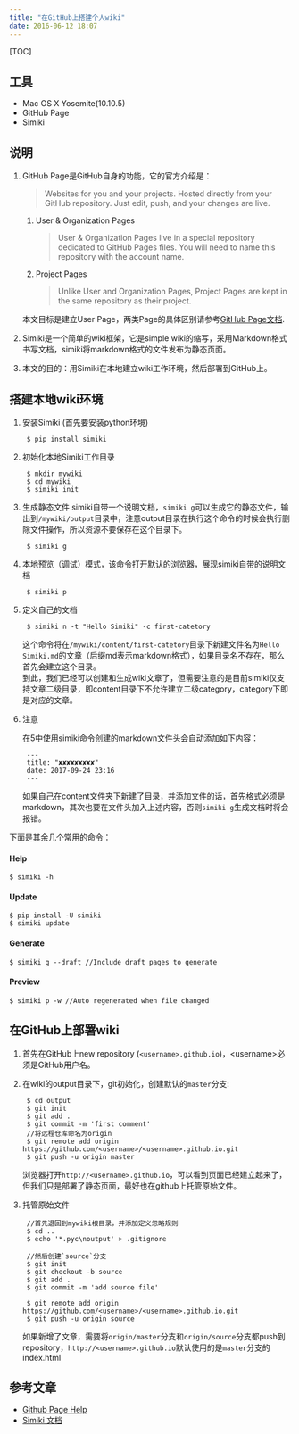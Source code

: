 ```yaml
---
title: "在GitHub上搭建个人wiki"
date: 2016-06-12 18:07
---
```


[TOC]

## 工具 ##
- Mac OS X Yosemite(10.10.5)
- GitHub Page
- Simiki

## 说明 ##
1. GitHub Page是GitHub自身的功能，它的官方介绍是：

	> Websites for you and your projects. Hosted directly from your GitHub repository. Just edit, push, and your changes are live.
 	
 	1. User & Organization Pages

 		> User & Organization Pages live in a special repository dedicated to GitHub Pages files. You will need to name this repository with the account name.
 	
 	2. Project Pages

		> Unlike User and Organization Pages, Project Pages are kept in the same repository as their project. 
	
	本文目标是建立User Page，两类Page的具体区别请参考[GitHub Page文档](https://help.github.com/articles/user-organization-and-project-pages/).

2. Simiki是一个简单的wiki框架，它是simple wiki的缩写，采用Markdown格式书写文档，simiki将markdown格式的文件发布为静态页面。
3. 本文的目的：用Simiki在本地建立wiki工作环境，然后部署到GitHub上。

## 搭建本地wiki环境 ##
1. 安装Simiki (首先要安装python环境)

		$ pip install simiki
	
2. 初始化本地Simiki工作目录
	
		$ mkdir mywiki
		$ cd mywiki
		$ simiki init
	
3. 生成静态文件
	simiki自带一个说明文档，`simiki g`可以生成它的静态文件，输出到`/mywiki/output`目录中，注意output目录在执行这个命令的时候会执行删除文件操作，所以资源不要保存在这个目录下。

		$ simiki g

4. 本地预览（调试）模式，该命令打开默认的浏览器，展现simiki自带的说明文档

		$ simiki p

5. 定义自己的文档
	
		$ simiki n -t "Hello Simiki" -c first-catetory
	这个命令将在`/mywiki/content/first-catetory`目录下新建文件名为`Hello Simiki.md`的文章（后缀md表示markdown格式），如果目录名不存在，那么首先会建立这个目录。  
	到此，我们已经可以创建和生成wiki文章了，但需要注意的是目前simiki仅支持文章二级目录，即content目录下不允许建立二级category，category下即是对应的文章。

6. 注意
	
	在5中使用simiki命令创建的markdown文件头会自动添加如下内容：
	
		---
		title: "✘✘✘✘✘✘✘✘✘"
		date: 2017-09-24 23:16
		---
	

	如果自己在content文件夹下新建了目录，并添加文件的话，首先格式必须是markdown，其次也要在文件头加入上述内容，否则`simiki g`生成文档时将会报错。  

下面是其余几个常用的命令：
#### Help ####
	$ simiki -h
#### Update ####
	$ pip install -U simiki
	$ simiki update
#### Generate ####
	$ simiki g --draft //Include draft pages to generate
#### Preview ####
	$ simiki p -w //Auto regenerated when file changed




## 在GitHub上部署wiki ##
1. 首先在GitHub上new repository (`<username>.github.io`)，&lt;username&gt;必须是GitHub用户名。
2. 在wiki的output目录下，git初始化，创建默认的`master`分支:
	
		$ cd output
		$ git init
		$ git add .
		$ git commit -m 'first comment'
		//将远程仓库命名为origin
		$ git remote add origin https://github.com/<username>/<username>.github.io.git
		$ git push -u origin master
	
	浏览器打开`http://<username>.github.io`，可以看到页面已经建立起来了，但我们只是部署了静态页面，最好也在github上托管原始文件。

3. 托管原始文件
	
		//首先退回到mywiki根目录，并添加定义忽略规则
		$ cd ..
		$ echo '*.pyc\noutput' > .gitignore

		//然后创建`source`分支
		$ git init
		$ git checkout -b source
		$ git add .
		$ git commit -m 'add source file'
		
		$ git remote add origin https://github.com/<username>/<username>.github.io.git
		$ git push -u origin source

	如果新增了文章，需要将`origin/master`分支和`origin/source`分支都push到repository，`http://<username>.github.io`默认使用的是`master`分支的index.html

## 参考文章 ##
- [Github Page Help][githubPage]
- [Simiki 文档][simikiDoc]


[githubPage]: https://help.github.com/categories/github-pages-basics/
[simikiDoc]: http://simiki.org/zh-docs/

